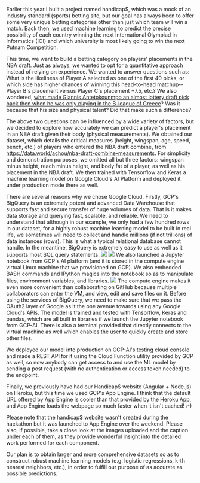 Earlier this year I built a project named handicap$, which was a mock of an industry standard (sports) betting site, but our goal has always been to offer some very unique betting categories other than just which team will win a match. Back then, we used machine learning to predict the precise possibility of each country winning the next International Olympiad in Informatics (IOI) and which university is most likely going to win the next Putnam Competition.

This time, we want to build a betting category on players' placements in the NBA draft. Just as always, we wanted to opt for a quantitative approach instead of relying on experience. We wanted to answer questions such as: What is the likeliness of Player A selected as one of the first 40 picks, or which side has higher chances of winning this head-to-head matchup--Player B's placement versus Player C's placement +7.5, etc.? We also wondered, [what made Giannis Antetokounmpo an almost lottery draft pick back then when he was only playing in the B-league of Greece](http://www.draftexpress.com/gallery/GiannisAntetokounmpo/1392220947.jpg)? 
Was it because that his size and physical talent? Did that make such a difference? 

The above two questions can be influenced by a wide variety of factors, but we decided to explore how accurately we can predict a player's placement in an NBA draft given their body (physical measurements). We obtained our dataset, which details the critical measures (height, wingspan, age, speed, bench, etc.) of players who entered the NBA draft combine, from https://data.world/achou/nba-draft-combine-measurements. For simplicity and demonstration purposes, we omitted all but three factors: wingspan minus height, reach minus height, and body fat of a player, as well as his placement in the NBA draft. We then trained with Tensorflow and Keras a machine learning model on Google Cloud's AI Platform and deployed it under production mode there as well. 

There are several reasons why we chose Google Cloud. Firstly, GCP's BigQuery is an extremely potent and advanced Data Warehouse that supports fast and secure transfer of huge volumes of data. That is it makes data storage and querying fast, scalable, and reliable. We need to understand that although in our example, we only had a few hundred rows in our dataset, for a highly robust machine learning model to be built in real life, we sometimes will need to collect and handle millions (if not trillions) of data instances (rows). This is what a typical relational database cannot handle. In the meantime, BigQuery is extremely easy to use as well as it supports most SQL query statements.
![](https://i.gyazo.com/e6672cbf72779cf8c6f49ec8fc8eea87.png)
![](https://gyazo.com/4d0d5aa519be8f7674874f49a828ecc9.png)
We also launched a Jupyter notebook from GCP's AI platform (and it is stored in the compute engine virtual Linux machine that we provisioned on GCP). We also embedded BASH commands and IPython magics into the notebook so as to manipulate files, environment variables, and libraries. 
![](https://gyazo.com/d5a6c7d9187f5dbef4d303f307cae51f)
The compute engine makes it even more convenient than collaborating on GitHub because multiple collaborators can enter the VM, and view, edit and save files on it. Before using the services of BigQuery, we need to make sure that we pass the OAuth2 layer of Google as it the one avenue towards using any Google Cloud's APIs. The model is trained and tested with Tensorflow, Keras and pandas, which are all built in libraries if we launch the Jupyter notebook from GCP-AI. There is also a terminal provided that directly connects to the virtual machine as well which enables the user to quickly create and store other files.

We deployed our model into production on GCP-AI's testing cloud console and made a REST API for it using the Cloud Function utility provided by GCP as well, so now anybody can get access to and use the ML model by sending a post request (with no authentication or access token needed) to the endpoint.

Finally, we previously have had our Handicap$ website (Angular + Node.js) on Heroku, but this time we used GCP's App Engine. I think that the default URL offered by App Engine is cooler than that provided by 
the Heroku App, and App Engine loads the webpage so much faster when it isn't cached! :-)

Please note that the handicap$ website wasn't created during the hackathon but it was launched to App Engine over the weekend. Please also, if possible, take a close look at the images uploaded and the caption under each of them, as they provide wonderful insight into the detailed work performed for each component.

Our plan is to obtain larger and more comprehensive datasets so as to construct robust machine learning models (e.g. logistic regressions, k-th nearest neighbors, etc.), in order to fulfill our purpose of as accurate as possible predictions. 
